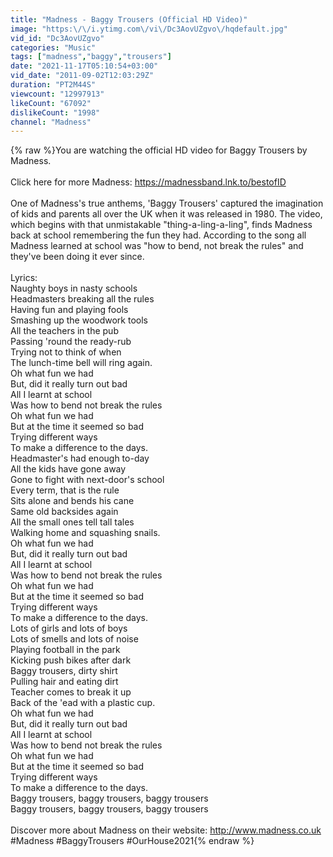 ```yaml
---
title: "Madness - Baggy Trousers (Official HD Video)"
image: "https:\/\/i.ytimg.com\/vi\/Dc3AovUZgvo\/hqdefault.jpg"
vid_id: "Dc3AovUZgvo"
categories: "Music"
tags: ["madness","baggy","trousers"]
date: "2021-11-17T05:10:54+03:00"
vid_date: "2011-09-02T12:03:29Z"
duration: "PT2M44S"
viewcount: "12997913"
likeCount: "67092"
dislikeCount: "1998"
channel: "Madness"
---
```

{% raw %}You are watching the official HD video for Baggy Trousers by Madness.<br /><br />Click here for more Madness: <a rel="nofollow" target="blank" href="https://madnessband.lnk.to/bestofID">https://madnessband.lnk.to/bestofID</a> <br /><br />One of Madness's true anthems, 'Baggy Trousers' captured the imagination of kids and parents all over the UK when it was released in 1980. The video, which begins with that unmistakable &quot;thing-a-ling-a-ling&quot;, finds Madness back at school remembering the fun they had. According to the song all Madness learned at school was &quot;how to bend, not break the rules&quot; and they've been doing it ever since. <br /><br />Lyrics:<br />Naughty boys in nasty schools<br />Headmasters breaking all the rules<br />Having fun and playing fools<br />Smashing up the woodwork tools<br />All the teachers in the pub<br />Passing 'round the ready-rub<br />Trying not to think of when<br />The lunch-time bell will ring again.<br />Oh what fun we had<br />But, did it really turn out bad<br />All I learnt at school<br />Was how to bend not break the rules<br />Oh what fun we had<br />But at the time it seemed so bad<br />Trying different ways<br />To make a difference to the days.<br />Headmaster's had enough to-day<br />All the kids have gone away<br />Gone to fight with next-door's school<br />Every term, that is the rule<br />Sits alone and bends his cane<br />Same old backsides again<br />All the small ones tell tall tales<br />Walking home and squashing snails.<br />Oh what fun we had<br />But, did it really turn out bad<br />All I learnt at school<br />Was how to bend not break the rules<br />Oh what fun we had<br />But at the time it seemed so bad<br />Trying different ways<br />To make a difference to the days.<br />Lots of girls and lots of boys<br />Lots of smells and lots of noise<br />Playing football in the park<br />Kicking push bikes after dark<br />Baggy trousers, dirty shirt<br />Pulling hair and eating dirt<br />Teacher comes to break it up<br />Back of the 'ead with a plastic cup.<br />Oh what fun we had<br />But, did it really turn out bad<br />All I learnt at school<br />Was how to bend not break the rules<br />Oh what fun we had<br />But at the time it seemed so bad<br />Trying different ways<br />To make a difference to the days.<br />Baggy trousers, baggy trousers, baggy trousers<br />Baggy trousers, baggy trousers, baggy trousers<br /><br />Discover more about Madness on their website: <a rel="nofollow" target="blank" href="http://www.madness.co.uk">http://www.madness.co.uk</a><br />#Madness  #BaggyTrousers  #OurHouse2021{% endraw %}
